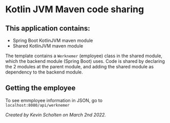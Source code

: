 # Kotlin JVM Maven code sharing

## This application contains:
- Spring Boot KotlinJVM maven module
- Shared KotlinJVM maven module

The template contains a `Werknemer` (employee) class in the shared module, which the backend module (Spring Boot) uses. Code is shared by declaring the 2 modules at the parent module, and adding the shared module as dependency to the backend module.

## Getting the employee
To see emmployee information in JSON, go to `localhost:8080/api/werknemer`


*Created by Kevin Scholten on March 2nd 2022.*
